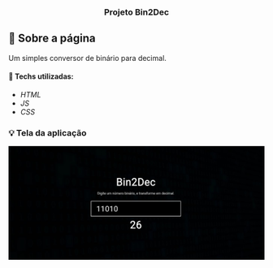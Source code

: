 <h3 align="center">
  Projeto Bin2Dec
</h3>

## :rocket: Sobre a página

Um simples conversor de binário para decimal.

#### :wrench: Techs utilizadas:
* _HTML_
* _JS_
* _CSS_

### :bulb: Tela da aplicação

![image](https://github.com/JonanthaW/Bin2Dec/blob/main/assets/example1.jpg)
